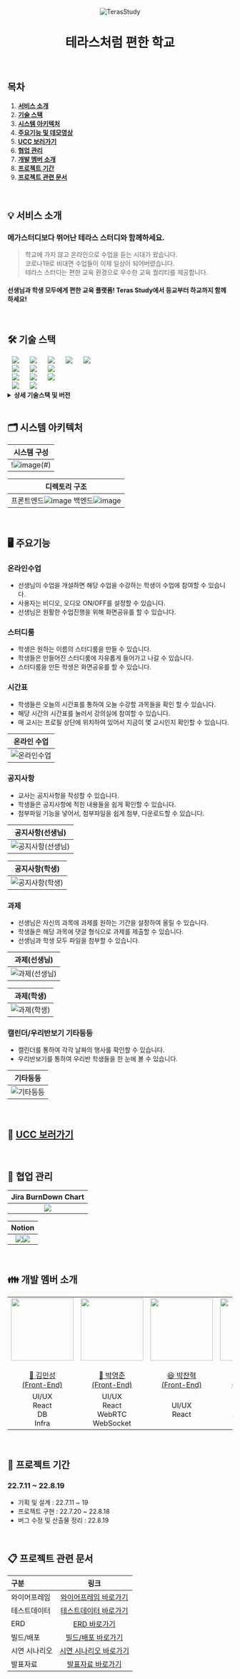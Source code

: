 <div align="center">
  <br />
  <img src="/uploads/e24902f1e160c77732f696262065f562/KakaoTalk_20220819_010849865.png" alt="TerasStudy" />
  <br />
  <h1>테라스처럼 편한 학교</h1>
  <br />
</div>

## 목차

1. [**서비스 소개**](#1)
2. [**기술 스택**](#2)
3. [**시스템 아키텍처**](#3)
4. [**주요기능 및 데모영상**](#4)
5. [**UCC 보러가기**](#5)
6. [**협업 관리**](#6)
7. [**개발 멤버 소개**](#7)
8. [**프로젝트 기간**](#8)
9. [**프로젝트 관련 문서**](#9)

<br/>


<div id="1"></div>

## 💡 서비스 소개

### 메가스터디보다 뛰어난 테라스 스터디와 함께하세요.

> 학교에 가지 않고 온라인으로 수업을 듣는 시대가 왔습니다. <br />
코로나19로 비대면 수업들이 이제 일상이 되어버렸습니다. <br />
테라스 스터디는 편한 교육 환경으로 우수한 교육 퀄리티를 제공합니다.
>
#### 선생님과 학생 모두에게 편한 교육 플랫폼! Teras Study에서 등교부터 하교까지 함께 하세요! 
<br/>

<div id="2"></div>

## 🛠️ 기술 스택

<img src="https://img.shields.io/badge/Java-FF7800?style=for-the-badge&logo=Java&logoColor=white" style="height : auto; margin-left : 10px; margin-right : 10px;"/>
<img src="https://img.shields.io/badge/Spring Security-6DB33F?style=for-the-badge&logo=Spring Security&logoColor=white" style="height : auto; margin-left : 10px; margin-right : 10px;"/>
<img src="https://img.shields.io/badge/Spring Boot-6DB33F?style=for-the-badge&logo=Spring Boot&logoColor=white" style="height : auto; margin-left : 10px; margin-right : 10px;"/>
<img src="https://img.shields.io/badge/JSON Web Tokens-000000?style=for-the-badge&logo=JSON Web Tokens&logoColor=white" style="height : auto; margin-left : 10px; margin-right : 10px;"/>

<img src="https://img.shields.io/badge/Amazon S3-569A31?style=for-the-badge&logo=Amazon S3&logoColor=white" style="height : auto; margin-left : 10px; margin-right : 10px;"/>
<br>
<img src="https://img.shields.io/badge/Ubuntu-E95420?style=for-the-badge&logo=Ubuntu&logoColor=white" style="height : auto; margin-left : 10px; margin-right : 10px;"/>
<img src="https://img.shields.io/badge/Gradle-02303A?style=for-the-badge&logo=Gradle&logoColor=white" style="height : auto; margin-left : 10px; margin-right : 10px;"/>
<img src="https://img.shields.io/badge/Nginx-009639?style=for-the-badge&logo=NGINX&logoColor=white" style="height : auto; margin-left : 10px; margin-right : 10px;"/>

<br>
<img src="https://img.shields.io/badge/React-61DAFB?style=for-the-badge&logo=React&logoColor=white" style="height : auto; margin-left : 10px; margin-right : 10px;"/>
<img src="https://img.shields.io/badge/Node.js-339939?style=for-the-badge&logo=Node.js&logoColor=white" style="height : auto; margin-left : 10px; margin-right : 10px;"/>
<img src="https://img.shields.io/badge/Redux-764ABC?style=for-the-badge&logo=Redux&logoColor=white" style="height : auto; margin-left : 10px; margin-right : 10px;"/>

<br>
<img src="https://img.shields.io/badge/Jira-0052CC?style=for-the-badge&logo=Jira&logoColor=white" style="height : auto; margin-left : 10px; margin-right : 10px;"/>
<img src="https://img.shields.io/badge/GitLab-FCA121?style=for-the-badge&logo=GitLab&logoColor=white" style="height : auto; margin-left : 10px; margin-right : 10px;"/> <br/>

<details><summary> <b> 상세 기술스택 및 버전</b> </summary>

| 구분       | 기술스택                    | 상세내용                 | 버전          |
| -------- | ----------------------- | -------------------- | ----------- |
| 공통     | 형상관리                 | Gitlab               | \-          |
|          | 이슈관리                 | Jira                 | \-          |
|          | 커뮤니케이션             | Mattermost, Notion   | \-          |
| BackEnd  | DB                      | MySQL                | 5.7         |
|          |                         | JPA                  | \-          |
|          |                         | QueryDSL             | \-          |
|          | Java                    | Zulu                 | 8.33.0.1    |
|          | Spring                  | Spring               | 5.3.6       |
|          |                         | Spring Boot          | 2.4.5       |
|          | IDE                     | Eclipse              | JEE 2020-06 |
|          | Cloud Storage           | AWS S3               | \-          |
|          | Build                   | Gradle               | 7.3.2       |
|          | WebRTC                  | OpenVidu             | 2.22.0      |
|          | API Docs                | Postman              |             |
| FrontEnd | HTML5                   |                      | \-          |
|          | CSS3                    |                      | \-          |
|          | JavaScript(ES6)         |                      |\-           |
|          | React                   | React                | 17.0.2      |
|          | React                   | Redux                | 7.2.6       |
|          | React                   | Redux-thunk          | 2.4.1       |
|          |                         | styled-components    | 5.3.3       |
|          |                         | framer-motion        | 6.0.0       |
|          |                         | apexcharts           | 3.33.0      |
|          |                         | toast-ui/react-editor      | 3.1.2       |
|          |                         | toast-ui/react-calendar    | 1.0.6       |
|          | WebSocket               | @stomp/stompjs       | 6.1.2       |
|          | WebSocket               | stompjs              | 2.3.3       |
|          | WebSocket               | sockjs-client        | 1.5.2       |
|          | IDE                     | Visual Studio Code   | 1.63.2      |
| Server   | 서버                    | AWS EC2              | \-          |
|          | 플랫폼                   | Ubuntu               | 20.04.3 LTS |
|          | 수동배포                 |                      |           |


</details>

<br />

<div id="3"></div>

## 🗂️ 시스템 아키텍처

|                              시스템 구성                           |
| :------------------------------------------------------------------------------: |
| !![image](/uploads/5f3932fcd483bf2c197b873dd464e674/image.png)(#) |


|                              디렉토리 구조                       |
| :------------------------------------------------------------------------------: |
| 프론트엔드![image](/uploads/565caa25b92abc38029d17974c064b10/bandicam_2022-08-19_01-43-56-589.jpg) 백엔드![image](/uploads/f31e4ca4f6f35ba8544b0f4616713308/bandicam_2022-08-19_01-49-31-508.jpg) |

<br />

<div id="4"></div>

## 🖥️ 주요기능

### 온라인수업
- 선생님이 수업을 개설하면 해당 수업을 수강하는 학생이 수업에 참여할 수 있습니다.
- 사용자는 비디오, 오디오 ON/OFF를 설정할 수 있습니다.
- 선생님은 원활한 수업진행을 위해 화면공유를 할 수 있습니다. 

### 스터디룸
- 학생은 원하는 이름의 스터디룸을 만들 수 있습니다.
- 학생들은 만들어진 스터디룸에 자유롭게 들어가고 나갈 수 있습니다.
- 스터디룸을 만든 학생은 화면공유를 할 수 있습니다.

### 시간표
- 학생들은 오늘의 시간표를 통하여 오늘 수강할 과목들을 확인 할 수 있습니다.
- 해당 시간의 시간표를 눌러서 강의실에 참여할 수 있습니다.
- 매 교시는 프로필 상단에 위치하여 있어서 지금이 몇 교시인지 확인할 수 있습니다.

|                              온라인 수업                                      |
| :---------------------------------------------------------------------------: |
|  <img src="#" alt="온라인수업" />                |


### 공지사항
- 교사는 공지사항을 작성할 수 있습니다.
- 학생들은 공지사항에 적힌 내용들을 쉽게 확인할 수 있습니다.
- 첨부파일 기능을 넣어서, 첨부파일을 쉽게 첨부, 다운로드할 수 있습니다.

|                              공지사항(선생님)                  |
| :---------------------------------------------------------------------------: |
|  <img src="#" alt="공지사항(선생님)" />  |

|                              공지사항(학생)                  |
| :---------------------------------------------------------------------------: |
|  <img src="#" alt="공지사항(학생)" />  |
    
### 과제
- 선생님은 자신의 과목에 과제를 원하는 기간을 설정하여 올릴 수 있습니다.
- 학생들은 해당 과목에 댓글 형식으로 과제를 제출할 수 있습니다.
- 선생님과 학생 모두 파일을 첨부할 수 있습니다.

|                              과제(선생님)                     |
| :---------------------------------------------------------------------------: |
|  <img src="#" alt="과제(선생님)" />  |

|                              과제(학생)                      |
| :---------------------------------------------------------------------------: |
|  <img src="#" alt="과제(학생)" />  |

### 캘린더/우리반보기 기타등등
- 캘린더를 통하여 각각 날짜의 행사를 확인할 수 있습니다.
- 우리반보기를 통하여 우리반 학생들을 한 눈에 볼 수 있습니다.

|                              기타등등                    |
| :---------------------------------------------------------------------------: |
|  <img src="#" alt="기타등등" />  |

<br/>

<div id="5"></div>

## 🎥 [UCC 보러가기](#) 

<br />

<div id="6"></div>

## 👥 협업 관리 

|                            Jira BurnDown Chart                      |
| :---------------------------------------------------------------------------: |
|  <img src="/uploads/0c13df10395b2c4b1745acd68aab440e/번다운차트.PNG" />  |

|                            Notion                      |
| :---------------------------------------------------------------------------: |
|  <img src="/uploads/edf6cea8ba6f3d7e652e5af3acaebd42/bandicam_2022-08-19_01-14-58-548.jpg" /><img src="/uploads/18114ff56dc79137c47e068fe84c14a5/bandicam_2022-08-19_01-14-23-188.jpg" />  |

<br />

<div id="7"></div>

## 👪 개발 멤버 소개 
<table>
    <tr>
        <td height="140px" align="center"> <a href="https://github.com/PowerBBear">
            <img src="/uploads/b0ab56b839be9246253b4053b33b373c/민성.jpg" width="140px" /> <br><br> 👑 김민성 <br>(Front-End) </a> <br></td>
        <td height="140px" align="center"> <a href="https://github.com/JunPark364">
            <img src="/uploads/62c8c647a9a7f0457f513f1e8b9c17fe/영준.jpg" width="140px" /> <br><br> 🙂 박영준 <br>(Front-End) </a> <br></td>
        <td height="140px" align="center"> <a href="https://github.com/pch8349">
            <img src="/uploads/bde99e85c40adf4a84d8a4b12a4e864b/찬혁.jpg" width="140px" /> <br><br> 😆 박찬혁 <br>(Front-End) </a> <br></td>
        <td height="140px" align="center"> <a href="https://github.com/SilverLight96">
            <img src="/uploads/b4261571e054933c2178a03f13e19f2d/경은.jpg" width="140px" /> <br><br> 😁 강경은 <br>(Back-End) </a> <br></td>
        <td height="140px" align="center"> <a href="https://github.com/heunhanireum">
            <img src="/uploads/ae19dde3e26a774bcef77adcc154f725/민지.jpg" width="140px" /> <br><br> 🙄 김민지 <br>(Back-End) </a> <br></td>
        <td height="140px" align="center"> <a href="https://github.com/kkh9700">
            <img src="/uploads/8a957c23971bab7ac9f3fec55e64c918/경환.jpg" width="140px" /> <br><br> 😶 김경환 <br>(Back-End) </a> <br></td>
    </tr>
    <tr>
        <td align="center">UI/UX<br/>React<br/>DB<br/>Infra<br/></td>
        <td align="center">UI/UX<br/>React<br/>WebRTC<br/>WebSocket</td>
        <td align="center">UI/UX<br/>React</td>
        <td align="center">REST API<br/>WebRTC<br/>WebSocket</td>
        <td align="center">REST API<br/>CI/CD<br/></td>
        <td align="center">REST API<br/>DB<br/>S3<br/>Infra<br/></td>
    </tr>
</table>

<br />

<div id="8"></div>

## 📆 프로젝트 기간
### 22.7.11 ~ 22.8.19
- 기획 및 설계 : 22.7.11 ~ 19
- 프로젝트 구현 : 22.7.20 ~ 22.8.18
- 버그 수정 및 산출물 정리 : 22.8.19

<br />

<div id="9"></div>

## 📋 프로젝트 관련 문서
|  구분  |  링크  |
| :--------------- | :---------------: |
| 와이어프레임 | [와이어프레임 바로가기](https://www.figma.com/file/UGLmvsrx12LGMRymKGRVPw/TERAS-STUDY?node-id=0%3A1) |
| 테스트데이터 | [테스트데이터 바로가기](/docs/테스트데이터.md) |
| ERD | [ERD 바로가기](https://drive.google.com/file/d/1PmUqEjwf3GyiuHPqTALUJH6emQohCJ5I/view?usp=sharing) |
| 빌드/배포 | [빌드/배포 바로가기](/exec/01_서울_6반_A607_빌드및배포.pdf) |
| 시연 시나리오 | [시연 시나리오 바로가기](/exec/04_서울_6반_A607_시연시나리오.pdf) |
| 발표자료 | [발표자료 바로가기](/docs/서울_6반_A607_발표자료.pdf) |
